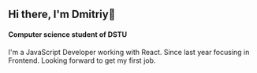<h2 align = "left">Hi there, I'm Dmitriy👋<br></h2>
<h4>Computer science student of DSTU</h4>
<p>I'm a JavaScript Developer working with React. Since last year focusing in Frontend. Looking forward to get my first job.</p>
